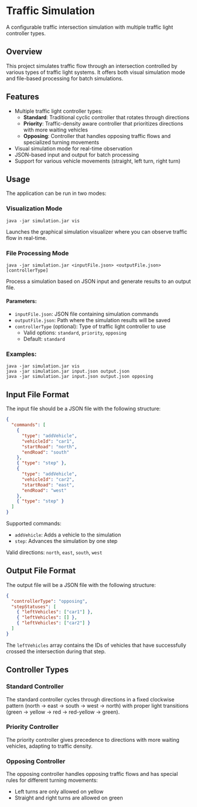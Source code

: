 # Traffic Simulation

A configurable traffic intersection simulation with multiple traffic light controller types.

## Overview



This project simulates traffic flow through an intersection controlled by various types of traffic light systems. It offers both visual simulation mode and file-based processing for batch simulations.

## Features

- Multiple traffic light controller types:
  - **Standard**: Traditional cyclic controller that rotates through directions
  - **Priority**: Traffic-density aware controller that prioritizes directions with more waiting vehicles
  - **Opposing**: Controller that handles opposing traffic flows and specialized turning movements
- Visual simulation mode for real-time observation
- JSON-based input and output for batch processing
- Support for various vehicle movements (straight, left turn, right turn)

## Usage

The application can be run in two modes:

### Visualization Mode

```
java -jar simulation.jar vis
```

Launches the graphical simulation visualizer where you can observe traffic flow in real-time.

### File Processing Mode

```
java -jar simulation.jar <inputFile.json> <outputFile.json> [controllerType]
```

Process a simulation based on JSON input and generate results to an output file.

#### Parameters:

- `inputFile.json`: JSON file containing simulation commands
- `outputFile.json`: Path where the simulation results will be saved
- `controllerType` (optional): Type of traffic light controller to use
  - Valid options: `standard`, `priority`, `opposing`
  - Default: `standard`

### Examples:

```
java -jar simulation.jar vis
java -jar simulation.jar input.json output.json
java -jar simulation.jar input.json output.json opposing
```

## Input File Format

The input file should be a JSON file with the following structure:

```json
{
  "commands": [
    {
      "type": "addVehicle",
      "vehicleId": "car1",
      "startRoad": "north",
      "endRoad": "south"
    },
    { "type": "step" },
    {
      "type": "addVehicle",
      "vehicleId": "car2",
      "startRoad": "east",
      "endRoad": "west"
    },
    { "type": "step" }
  ]
}
```

Supported commands:
- `addVehicle`: Adds a vehicle to the simulation
- `step`: Advances the simulation by one step

Valid directions: `north`, `east`, `south`, `west`

## Output File Format

The output file will be a JSON file with the following structure:

```json
{
  "controllerType": "opposing",
  "stepStatuses": [
    { "leftVehicles": ["car1"] },
    { "leftVehicles": [] },
    { "leftVehicles": ["car2"] }
  ]
}
```

The `leftVehicles` array contains the IDs of vehicles that have successfully crossed the intersection during that step.

## Controller Types

### Standard Controller

The standard controller cycles through directions in a fixed clockwise pattern (north → east → south → west → north) with proper light transitions (green → yellow → red → red-yellow → green).

### Priority Controller

The priority controller gives precedence to directions with more waiting vehicles, adapting to traffic density.

### Opposing Controller

The opposing controller handles opposing traffic flows and has special rules for different turning movements:
- Left turns are only allowed on yellow
- Straight and right turns are allowed on green